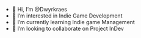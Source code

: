 - 👋 Hi, I’m @Dwyrkraes
- 👀 I’m interested in Indie Game Development
- 🌱 I’m currently learning Indie game Management
- 💞️ I’m looking to collaborate on Project InDev

<!---
Dwyrkraes/Dwyrkraes is a ✨ special ✨ repository because its `README.md` (this file) appears on your GitHub profile.
You can click the Preview link to take a look at your changes.
--->
